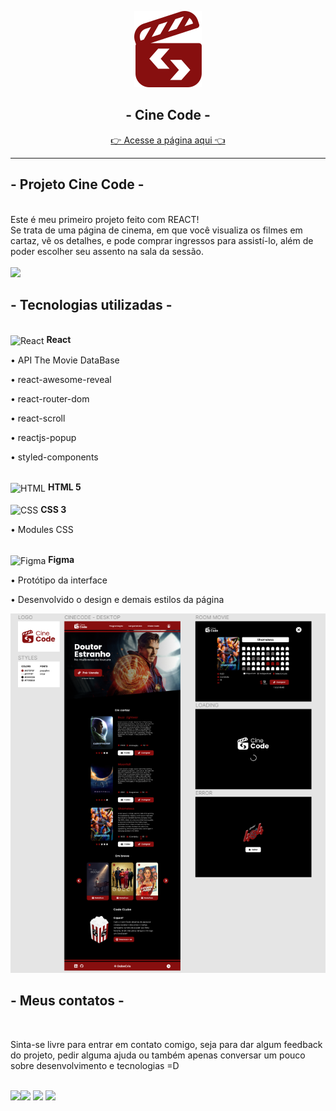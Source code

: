 <p align="center">
<img src="./LOGO.svg">
</p>
<h2 align="center"> - Cine Code -</h2>
<p align="center">
<a href="https://gabecris.github.io/ToDo/" target="_blank">👉 Acesse a página aqui 👈</a>
</p>
<hr>

## - Projeto Cine Code - 
<br>
Este é meu primeiro projeto feito com REACT! <br>Se trata de uma página de cinema, em que você visualiza os filmes em cartaz, vê os detalhes, e pode comprar ingressos para assistí-lo, além de poder escolher seu assento na sala da sessão.
<br>
<br>
<img src="./public/assets/Cine-Code.gif">

## - Tecnologias utilizadas -
<br>
<!-- HTML -->
<!-- REACT -->
<img align="center" alt="React" height="40" width="30" src="https://cdn.jsdelivr.net/gh/devicons/devicon/icons/react/react-original.svg" />
<b> React</b>
<br>
 </div>
<p>• API The Movie DataBase</p>
<p>• react-awesome-reveal</p>
<p>• react-router-dom</p>
<p>• react-scroll</p>
<p>• reactjs-popup</p>
<p>• styled-components</p>
<br>
<div><img align="center"  alt="HTML" width="30" height="40" src="https://cdn.jsdelivr.net/gh/devicons/devicon/icons/html5/html5-plain.svg" /> <b> HTML 5</b></div>
<br>

<!-- CSS -->
<div>
<img align="center" alt="CSS"  width="30" height="40" src="https://cdn.jsdelivr.net/gh/devicons/devicon/icons/css3/css3-plain.svg" /> <b> CSS 3</b>
</div>
<p>• Modules CSS</p>
<br>
<div>
 
<div>
 <img align="center" alt="Figma" height="40" width="30" src="https://cdn.jsdelivr.net/gh/devicons/devicon/icons/figma/figma-original.svg" />
<b> Figma</b>
 </div>
 
<p>• Protótipo da interface</p>
<p>• Desenvolvido o design e demais estilos da página</p>
<img src="./public/assets/FIGMA.png">

## - Meus contatos -
<br>
<p>Sinta-se livre para entrar em contato comigo, seja para dar algum feedback do projeto, pedir alguma ajuda ou também apenas conversar um pouco sobre desenvolvimento e tecnologias =D</p>
<br>
<div> 
  <a href = "mailto:gabrecrisanto@gmail.com" target="_blank"><img src="https://img.shields.io/badge/Gmail-D14836?style=for-the-badge&logo=gmail&logoColor=white" target="_blank</a>
  
  <a href="https://api.whatsapp.com/send?phone=5541984818428" target="_blank"><img src="https://img.shields.io/badge/WhatsApp-25D366?style=for-the-badge&logo=whatsapp&logoColor=white" target="_blank"></a> 
  <a href="https://www.linkedin.com/in/gabriel-crisanto/" target="_blank"><img src="https://img.shields.io/badge/-LinkedIn-%230077B5?style=for-the-badge&logo=linkedin&logoColor=white" target="_blank"></a> 
  <a href="https://github.com/GabeCris" target="_blank"><img src="https://img.shields.io/badge/GitHub-100000?style=for-the-badge&logo=github&logoColor=white" target="_blank"></a> 
  </div>
